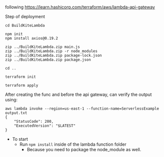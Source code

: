 following https://learn.hashicorp.com/terraform/aws/lambda-api-gateway

Step of deployment

```
cd BuildKiteLambda

npm init
npm install axios@0.19.2

zip ../BuildKiteLambda.zip main.js
zip ../BuildKiteLambda.zip -r node_modules
zip ../BuildKiteLambda.zip package-lock.json
zip ../BuildKiteLambda.zip package.json

cd ..

terraform init

terraform apply
```

After creating the func and before the api gateway, can verify the output using:

```
aws lambda invoke --region=us-east-1 --function-name=ServerlessExample output.txt
{
    "StatusCode": 200,
    "ExecutedVersion": "$LATEST"
}
```

- To start
  - Run `npm install` inside of the lambda function folder
    - Because you need to package the node_module as well.
